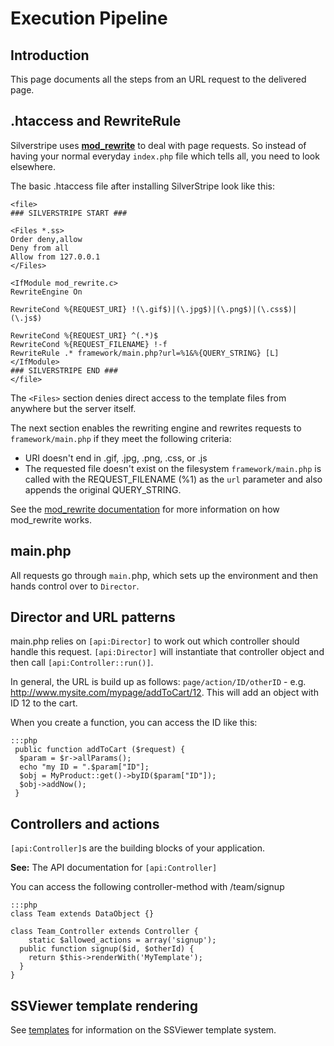 # Execution Pipeline

## Introduction

This page documents all the steps from an URL request to the delivered page. 

## .htaccess and RewriteRule

Silverstripe uses **[mod_rewrite](http://httpd.apache.org/docs/2.0/mod/mod_rewrite.html)** to deal with page requests.
So instead of having your normal everyday `index.php` file which tells all, you need to look elsewhere. 

The basic .htaccess file after installing SilverStripe look like this:

	<file>
	### SILVERSTRIPE START ###

	<Files *.ss>
	Order deny,allow
	Deny from all
	Allow from 127.0.0.1
	</Files>

	<IfModule mod_rewrite.c>
	RewriteEngine On

	RewriteCond %{REQUEST_URI} !(\.gif$)|(\.jpg$)|(\.png$)|(\.css$)|(\.js$)

	RewriteCond %{REQUEST_URI} ^(.*)$
	RewriteCond %{REQUEST_FILENAME} !-f
	RewriteRule .* framework/main.php?url=%1&%{QUERY_STRING} [L]
	</IfModule>
	### SILVERSTRIPE END ###
	</file>

The `<Files>` section denies direct access to the template files from anywhere but the server itself.

The next section enables the rewriting engine and rewrites requests to `framework/main.php` if they meet the following
criteria:

*  URI doesn't end in .gif, .jpg, .png, .css, or .js
*  The requested file doesn't exist on the filesystem `framework/main.php` is called with the REQUEST_FILENAME (%1) as the `url` parameter and also appends the original
QUERY_STRING.

See the [mod_rewrite documentation](http://httpd.apache.org/docs/2.0/mod/mod_rewrite.html) for more information on how
mod_rewrite works.


## main.php

All requests go through `main.`php, which sets up the environment and then hands control over to `Director`.

## Director and URL patterns

main.php relies on `[api:Director]` to work out which controller should handle this request.  `[api:Director]` will instantiate that
controller object and then call `[api:Controller::run()]`.

In general, the URL is build up as follows: `page/action/ID/otherID` - e.g. http://www.mysite.com/mypage/addToCart/12. 
This will add an object with ID 12 to the cart.

When you create a function, you can access the ID like this:

	:::php
	 public function addToCart ($request) {
	  $param = $r->allParams();
	  echo "my ID = ".$param["ID"];
	  $obj = MyProduct::get()->byID($param["ID"]);
	  $obj->addNow();
	 }

## Controllers and actions

`[api:Controller]`s are the building blocks of your application.

**See:** The API documentation for `[api:Controller]`

You can access the following controller-method with /team/signup

	:::php
	class Team extends DataObject {}
	
	class Team_Controller extends Controller {
		static $allowed_actions = array('signup');
	  public function signup($id, $otherId) {
	    return $this->renderWith('MyTemplate');
	  }
	}

## SSViewer template rendering

See [templates](/topics/templates) for information on the SSViewer template system.
